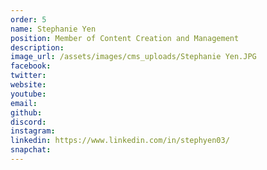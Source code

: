 ```yaml
---
order: 5
name: Stephanie Yen
position: Member of Content Creation and Management
description: 
image_url: /assets/images/cms_uploads/Stephanie Yen.JPG
facebook: 
twitter: 
website: 
youtube: 
email: 
github: 
discord: 
instagram: 
linkedin: https://www.linkedin.com/in/stephyen03/
snapchat: 
---
```

